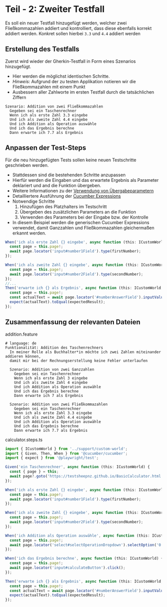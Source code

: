 # Teil - 2: Zweiter Testfall
Es soll ein neuer Testfall hinzugefügt werden, welcher zwei Fließkommazahlen addiert und kontrolliert, dass diese ebenfalls korrekt addiert werden.
Konkret sollen hierbei `3.3` und `4.4` addiert werden

## Erstellung des Testfalls
Zuerst wird wieder der Gherkin-Testfall in Form eines Szenarios hinzugefügt.
* Hier werden die möglichst identischen Schritte.
* _Hinweis:_ Aufgrund der zu testen Applikation notieren wir die Fließkommazahlen mit einem Punkt
* Ausbessern aller Zahlworte im ersten Testfall durch die tatsächlichen Ziffern

````gherkin
Szenario: Addition von zwei Fließkommazahlen
  Gegeben sei ein Taschenrechner
  Wenn ich als erste Zahl 3.3 eingebe
  Und ich als zweite Zahl 4.4 eingebe
  Und ich Addition als Operation auswähle
  Und ich das Ergebnis berechne
  Dann erwarte ich 7.7 als Ergebnis
````

## Anpassen der Test-Steps
Für die neu hinzugefügten Tests sollen keine neuen Testschritte geschrieben werden.
* Stattdessen sind die bestehenden Schritte anzupassen
* Hierfür werden die Eingaben und das erwartete Ergebnis als Parameter deklariert und and die Funktion übergeben.
* Weitere Informationen zu der [Verwendung von Übergabeparametern](https://cucumber.io/docs/cucumber/step-definitions/?lang=javascript)
* Detailliertere Ausführung der [Cucumber Expressions](https://github.com/cucumber/cucumber-expressions#readme)
* Notwendige Schritte
  1. Hinzufügen des Platzhalters im Testschritt
  2. Übergeben des zusätzlichen Parameters an die Funktion
  3. Verwenden des Parameters bei der Eingabe bzw. der Kontrolle 
* In diesem Beispiel werden die generischen Cucumber Expressions verwendet, damit Ganzzahlen und Fließkommazahlen gleichermaßen erkannt werden.
````typescript
When('ich als erste Zahl {} eingebe', async function (this: ICustomWorld, firstNumber: string) {
  const page = this.page!;
  await page.locator('input#number1Field').type(firstNumber);
});

When('ich als zweite Zahl {} eingebe', async function (this: ICustomWorld, secondNumber: string) {
  const page = this.page!;
  await page.locator('input#number2Field').type(secondNumber);
});
//...
Then('erwarte ich {} als Ergebnis', async function (this: ICustomWorld, expectedResult: string) {
  const page = this.page!;
  const actualText = await page.locator('#numberAnswerField').inputValue();
  expect(actualText).toEqual(expectedResult);
});
````

## Zusammenfassung der relevanten Dateien
addition.feature
````gherkin
# language: de
Funktionalität: Addition des Taschenrechners
  In meiner Rolle als Buchhalter*in möchte ich zwei Zahlen miteinander addieren können,
  damit mir bei der Rechnungserstellung keine Fehler unterlaufen

  Szenario: Addition von zwei Ganzzahlen
    Gegeben sei ein Taschenrechner
    Wenn ich als erste Zahl 3 eingebe
    Und ich als zweite Zahl 4 eingebe
    Und ich Addition als Operation auswähle
    Und ich das Ergebnis berechne
    Dann erwarte ich 7 als Ergebnis

  Szenario: Addition von zwei Fließkommazahlen
    Gegeben sei ein Taschenrechner
    Wenn ich als erste Zahl 3.3 eingebe
    Und ich als zweite Zahl 4.4 eingebe
    Und ich Addition als Operation auswähle
    Und ich das Ergebnis berechne
    Dann erwarte ich 7.7 als Ergebnis
````

calculator.steps.ts
````typescript
import { ICustomWorld } from '../support/custom-world';
import { Given, Then, When } from '@cucumber/cucumber';
import { expect } from '@playwright/test';

Given('ein Taschenrechner', async function (this: ICustomWorld) {
  const { page } = this;
  await page?.goto('https://testsheepnz.github.io/BasicCalculator.html');
});

When('ich als erste Zahl {} eingebe', async function (this: ICustomWorld, firstNumber: string) {
  const page = this.page!;
  await page.locator('input#number1Field').type(firstNumber);
});

When('ich als zweite Zahl {} eingebe', async function (this: ICustomWorld, secondNumber: string) {
  const page = this.page!;
  await page.locator('input#number2Field').type(secondNumber);
});

When('ich Addition als Operation auswähle', async function (this: ICustomWorld) {
  const page = this.page!;
  await page.locator('select#selectOperationDropdown').selectOption('0');
});

When('ich das Ergebnis berechne', async function (this: ICustomWorld) {
  const page = this.page!;
  await page.locator('input#calculateButton').click();
});

Then('erwarte ich {} als Ergebnis', async function (this: ICustomWorld, expectedResult: string) {
  const page = this.page!;
  const actualText = await page.locator('#numberAnswerField').inputValue();
  expect(actualText).toEqual(expectedResult);
});
````
